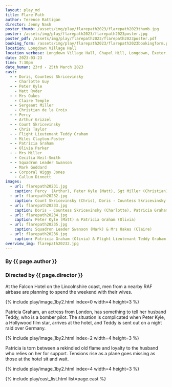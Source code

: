 ```yaml
---
layout: play_md
title: Flare Path
author: Terence Rattigan
director: Jenny Nash
poster_thumb: /assets/img/play/flarepath2023/flarepath2023thumb.jpg
poster: /assets/img/play/flarepath2023/flarepath2023poster.jpg
poster_pdf: /assets/img/play/flarepath2023/flarepath2023poster.pdf
booking_form: /assets/img/play/flarepath2023/flarepath2023bookingform.pdf
location: Longdown Village Hall
location_verbose: Longdown Village Hall, Chapel Hill, Longdown, Exeter, EX6 7SN
date: 2023-03-23
time: 7:30pm
date_human: 23rd - 25th March 2023
cast:
  - - Doris, Countess Skricevinsky
    - Charlotte Guy
  - - Peter Kyle
    - Matt Ryder
  - - Mrs Oakes
    - Claire Temple
  - - Sergeant Miller
    - Christian de la Croix
  - - Percy
    - Arthur Grizzel
  - - Count Skricevinsky
    - Chris Taylor
  - - Flight Lieutenant Teddy Graham
    - Miles Clayton-Foster
  - - Patricia Graham
    - Olivia Parker
  - - Mrs Miller
    - Cecilia Neil-Smith
  - - Squadron Leader Swanson
    - Mark Goddard
  - - Corporal Wiggy Jones
    - Callum Dinnett
images:
  - url: flarepath20231.jpg
    caption: Percy  (Arthur), Peter Kyle (Matt), Sgt Miller (Christian) & Doris - Countess Skricevinsky (Charlotte)
  - url: flarepath20232.jpg
    caption: Count Skricevinsky (Chris), Doris - Countess Skricevinsky (Charlotte), Peter Kyle (Matt), Flight Lieutenant Teddy Graham (Miles), Sgt Miller (Christian)
  - url: flarepath20233.jpg
    caption: Doris - Countess Skricevinsky (Charlotte), Patricia Graham (Olivia), Maudie Miller (Cecilia)
  - url: flarepath20234.jpg
    caption: Peter Kyle (Matt) & Patricia Graham (Olivia)
  - url: flarepath20235.jpg
    caption: Squadron Leader Swanson (Mark) & Mrs Oakes (Claire)
  - url: flarepath20236.jpg
    caption: Patricia Graham (Olivia) & Flight Lieutenant Teddy Graham (Miles)
overview_img: flarepath20232.jpg
---
```


### By {{ page.author }}
### Directed by {{ page.director }}

At the Falcon Hotel on the Lincolnshire coast, men from a nearby RAF airbase are
planning to spend the weekend with their wives.

{% include play/image_1by2.html index=0 width=4 height=3 %}

Patricia Graham, an actress from London, has something to tell her husband
Teddy, who is a bomber pilot. The situation is complicated when Peter Kyle, a
Hollywood film star, arrives at the hotel, and Teddy is sent out on a night raid
over Germany.

{% include play/image_1by2.html index=2 width=4 height=3 %}

Patricia is torn between a rekindled old flame and loyalty to the husband who
relies on her for support. Tensions rise as a plane goes missing as those at the
hotel sit and wait.

{% include play/image_1by2.html index=4 width=4 height=3 %}

{% include play/cast_list.html list=page.cast %}

